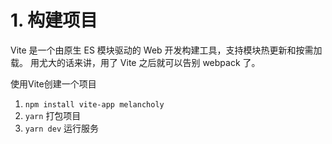 # 1. 构建项目
Vite 是一个由原生 ES 模块驱动的 Web 开发构建工具，支持模块热更新和按需加载。
用尤大的话来讲，用了 Vite 之后就可以告别 webpack 了。

使用Vite创建一个项目
1. `npm install vite-app melancholy`
2. `yarn` 打包项目
3. `yarn dev` 运行服务
